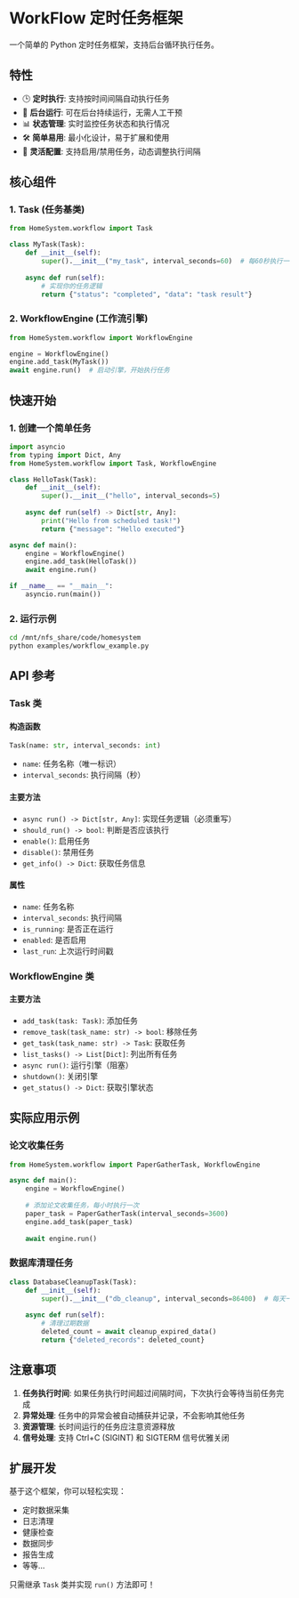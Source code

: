 # WorkFlow 定时任务框架

一个简单的 Python 定时任务框架，支持后台循环执行任务。

## 特性

- 🕒 **定时执行**: 支持按时间间隔自动执行任务
- 🔄 **后台运行**: 可在后台持续运行，无需人工干预
- 📊 **状态管理**: 实时监控任务状态和执行情况
- 🛠️ **简单易用**: 最小化设计，易于扩展和使用
- 🔧 **灵活配置**: 支持启用/禁用任务，动态调整执行间隔

## 核心组件

### 1. Task (任务基类)
```python
from HomeSystem.workflow import Task

class MyTask(Task):
    def __init__(self):
        super().__init__("my_task", interval_seconds=60)  # 每60秒执行一次
        
    async def run(self):
        # 实现你的任务逻辑
        return {"status": "completed", "data": "task result"}
```

### 2. WorkflowEngine (工作流引擎)
```python
from HomeSystem.workflow import WorkflowEngine

engine = WorkflowEngine()
engine.add_task(MyTask())
await engine.run()  # 启动引擎，开始执行任务
```

## 快速开始

### 1. 创建一个简单任务
```python
import asyncio
from typing import Dict, Any
from HomeSystem.workflow import Task, WorkflowEngine

class HelloTask(Task):
    def __init__(self):
        super().__init__("hello", interval_seconds=5)
        
    async def run(self) -> Dict[str, Any]:
        print("Hello from scheduled task!")
        return {"message": "Hello executed"}

async def main():
    engine = WorkflowEngine()
    engine.add_task(HelloTask())
    await engine.run()

if __name__ == "__main__":
    asyncio.run(main())
```

### 2. 运行示例
```bash
cd /mnt/nfs_share/code/homesystem
python examples/workflow_example.py
```

## API 参考

### Task 类

#### 构造函数
```python
Task(name: str, interval_seconds: int)
```
- `name`: 任务名称（唯一标识）
- `interval_seconds`: 执行间隔（秒）

#### 主要方法
- `async run() -> Dict[str, Any]`: 实现任务逻辑（必须重写）
- `should_run() -> bool`: 判断是否应该执行
- `enable()`: 启用任务
- `disable()`: 禁用任务
- `get_info() -> Dict`: 获取任务信息

#### 属性
- `name`: 任务名称
- `interval_seconds`: 执行间隔
- `is_running`: 是否正在运行
- `enabled`: 是否启用
- `last_run`: 上次运行时间戳

### WorkflowEngine 类

#### 主要方法
- `add_task(task: Task)`: 添加任务
- `remove_task(task_name: str) -> bool`: 移除任务
- `get_task(task_name: str) -> Task`: 获取任务
- `list_tasks() -> List[Dict]`: 列出所有任务
- `async run()`: 运行引擎（阻塞）
- `shutdown()`: 关闭引擎
- `get_status() -> Dict`: 获取引擎状态

## 实际应用示例

### 论文收集任务
```python
from HomeSystem.workflow import PaperGatherTask, WorkflowEngine

async def main():
    engine = WorkflowEngine()
    
    # 添加论文收集任务，每小时执行一次
    paper_task = PaperGatherTask(interval_seconds=3600)
    engine.add_task(paper_task)
    
    await engine.run()
```

### 数据库清理任务
```python
class DatabaseCleanupTask(Task):
    def __init__(self):
        super().__init__("db_cleanup", interval_seconds=86400)  # 每天一次
        
    async def run(self):
        # 清理过期数据
        deleted_count = await cleanup_expired_data()
        return {"deleted_records": deleted_count}
```

## 注意事项

1. **任务执行时间**: 如果任务执行时间超过间隔时间，下次执行会等待当前任务完成
2. **异常处理**: 任务中的异常会被自动捕获并记录，不会影响其他任务
3. **资源管理**: 长时间运行的任务应注意资源释放
4. **信号处理**: 支持 Ctrl+C (SIGINT) 和 SIGTERM 信号优雅关闭

## 扩展开发

基于这个框架，你可以轻松实现：
- 定时数据采集
- 日志清理
- 健康检查
- 数据同步
- 报告生成
- 等等...

只需继承 `Task` 类并实现 `run()` 方法即可！